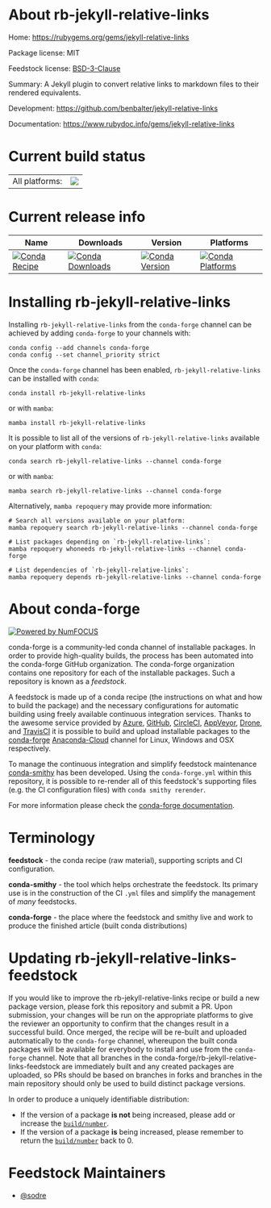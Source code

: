 About rb-jekyll-relative-links
==============================

Home: https://rubygems.org/gems/jekyll-relative-links

Package license: MIT

Feedstock license: [BSD-3-Clause](https://github.com/conda-forge/rb-jekyll-relative-links-feedstock/blob/main/LICENSE.txt)

Summary: A Jekyll plugin to convert relative links to markdown files to their rendered equivalents.

Development: https://github.com/benbalter/jekyll-relative-links

Documentation: https://www.rubydoc.info/gems/jekyll-relative-links

Current build status
====================


<table><tr><td>All platforms:</td>
    <td>
      <a href="https://dev.azure.com/conda-forge/feedstock-builds/_build/latest?definitionId=7656&branchName=main">
        <img src="https://dev.azure.com/conda-forge/feedstock-builds/_apis/build/status/rb-jekyll-relative-links-feedstock?branchName=main">
      </a>
    </td>
  </tr>
</table>

Current release info
====================

| Name | Downloads | Version | Platforms |
| --- | --- | --- | --- |
| [![Conda Recipe](https://img.shields.io/badge/recipe-rb--jekyll--relative--links-green.svg)](https://anaconda.org/conda-forge/rb-jekyll-relative-links) | [![Conda Downloads](https://img.shields.io/conda/dn/conda-forge/rb-jekyll-relative-links.svg)](https://anaconda.org/conda-forge/rb-jekyll-relative-links) | [![Conda Version](https://img.shields.io/conda/vn/conda-forge/rb-jekyll-relative-links.svg)](https://anaconda.org/conda-forge/rb-jekyll-relative-links) | [![Conda Platforms](https://img.shields.io/conda/pn/conda-forge/rb-jekyll-relative-links.svg)](https://anaconda.org/conda-forge/rb-jekyll-relative-links) |

Installing rb-jekyll-relative-links
===================================

Installing `rb-jekyll-relative-links` from the `conda-forge` channel can be achieved by adding `conda-forge` to your channels with:

```
conda config --add channels conda-forge
conda config --set channel_priority strict
```

Once the `conda-forge` channel has been enabled, `rb-jekyll-relative-links` can be installed with `conda`:

```
conda install rb-jekyll-relative-links
```

or with `mamba`:

```
mamba install rb-jekyll-relative-links
```

It is possible to list all of the versions of `rb-jekyll-relative-links` available on your platform with `conda`:

```
conda search rb-jekyll-relative-links --channel conda-forge
```

or with `mamba`:

```
mamba search rb-jekyll-relative-links --channel conda-forge
```

Alternatively, `mamba repoquery` may provide more information:

```
# Search all versions available on your platform:
mamba repoquery search rb-jekyll-relative-links --channel conda-forge

# List packages depending on `rb-jekyll-relative-links`:
mamba repoquery whoneeds rb-jekyll-relative-links --channel conda-forge

# List dependencies of `rb-jekyll-relative-links`:
mamba repoquery depends rb-jekyll-relative-links --channel conda-forge
```


About conda-forge
=================

[![Powered by
NumFOCUS](https://img.shields.io/badge/powered%20by-NumFOCUS-orange.svg?style=flat&colorA=E1523D&colorB=007D8A)](https://numfocus.org)

conda-forge is a community-led conda channel of installable packages.
In order to provide high-quality builds, the process has been automated into the
conda-forge GitHub organization. The conda-forge organization contains one repository
for each of the installable packages. Such a repository is known as a *feedstock*.

A feedstock is made up of a conda recipe (the instructions on what and how to build
the package) and the necessary configurations for automatic building using freely
available continuous integration services. Thanks to the awesome service provided by
[Azure](https://azure.microsoft.com/en-us/services/devops/), [GitHub](https://github.com/),
[CircleCI](https://circleci.com/), [AppVeyor](https://www.appveyor.com/),
[Drone](https://cloud.drone.io/welcome), and [TravisCI](https://travis-ci.com/)
it is possible to build and upload installable packages to the
[conda-forge](https://anaconda.org/conda-forge) [Anaconda-Cloud](https://anaconda.org/)
channel for Linux, Windows and OSX respectively.

To manage the continuous integration and simplify feedstock maintenance
[conda-smithy](https://github.com/conda-forge/conda-smithy) has been developed.
Using the ``conda-forge.yml`` within this repository, it is possible to re-render all of
this feedstock's supporting files (e.g. the CI configuration files) with ``conda smithy rerender``.

For more information please check the [conda-forge documentation](https://conda-forge.org/docs/).

Terminology
===========

**feedstock** - the conda recipe (raw material), supporting scripts and CI configuration.

**conda-smithy** - the tool which helps orchestrate the feedstock.
                   Its primary use is in the construction of the CI ``.yml`` files
                   and simplify the management of *many* feedstocks.

**conda-forge** - the place where the feedstock and smithy live and work to
                  produce the finished article (built conda distributions)


Updating rb-jekyll-relative-links-feedstock
===========================================

If you would like to improve the rb-jekyll-relative-links recipe or build a new
package version, please fork this repository and submit a PR. Upon submission,
your changes will be run on the appropriate platforms to give the reviewer an
opportunity to confirm that the changes result in a successful build. Once
merged, the recipe will be re-built and uploaded automatically to the
`conda-forge` channel, whereupon the built conda packages will be available for
everybody to install and use from the `conda-forge` channel.
Note that all branches in the conda-forge/rb-jekyll-relative-links-feedstock are
immediately built and any created packages are uploaded, so PRs should be based
on branches in forks and branches in the main repository should only be used to
build distinct package versions.

In order to produce a uniquely identifiable distribution:
 * If the version of a package **is not** being increased, please add or increase
   the [``build/number``](https://docs.conda.io/projects/conda-build/en/latest/resources/define-metadata.html#build-number-and-string).
 * If the version of a package **is** being increased, please remember to return
   the [``build/number``](https://docs.conda.io/projects/conda-build/en/latest/resources/define-metadata.html#build-number-and-string)
   back to 0.

Feedstock Maintainers
=====================

* [@sodre](https://github.com/sodre/)

